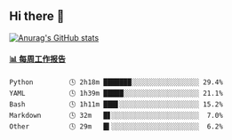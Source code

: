 ## Hi there 👋

[![Anurag's GitHub stats](https://github-readme-stats-orilights.vercel.app/api?username=orilights)](https://github.com/anuraghazra/github-readme-stats)

<!--
**OriLight152/OriLight152** is a ✨ _special_ ✨ repository because its `README.md` (this file) appears on your GitHub profile.

Here are some ideas to get you started:

- 🔭 I’m currently working on ...
- 🌱 I’m currently learning ...
- 👯 I’m looking to collaborate on ...
- 🤔 I’m looking for help with ...
- 💬 Ask me about ...
- 📫 How to reach me: ...
- 😄 Pronouns: ...
- ⚡ Fun fact: ...
-->

<!-- waka-box start -->
#### <a href="https://gist.github.com/92c8d5b388768c10efcba86e82b7c4fb" target="_blank">📊 每周工作报告</a>
```text
Python         🕓 2h18m ███████░░░░░░░░░░░░░░░░░ 29.4%
YAML           🕓 1h39m █████░░░░░░░░░░░░░░░░░░░ 21.1%
Bash           🕓 1h11m ███▋░░░░░░░░░░░░░░░░░░░░ 15.2%
Markdown       🕓 32m   █▋░░░░░░░░░░░░░░░░░░░░░░  7.0%
Other          🕓 29m   █▍░░░░░░░░░░░░░░░░░░░░░░  6.2%
```
<!-- Powered by https://github.com/journey-ad/waka-box-go . -->
<!-- waka-box end -->
